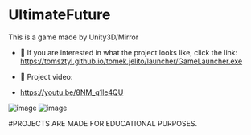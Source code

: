 # UltimateFuture
 This is a game made by Unity3D/Mirror 
- 👀 If you are interested in what the project looks like, click the link: https://tomsztyl.github.io/tomek.jelito/launcher/GameLauncher.exe

- 👀 Project video:
- https://youtu.be/8NM_q1le4QU

![image](https://user-images.githubusercontent.com/60610578/116785813-c9f71c80-aa9b-11eb-87d5-bd8d5ab95342.png)
![image](https://user-images.githubusercontent.com/60610578/116785851-00cd3280-aa9c-11eb-975f-6187b0299f22.png)

#PROJECTS ARE MADE FOR EDUCATIONAL PURPOSES.
